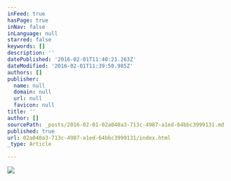 ```yaml
---
inFeed: true
hasPage: true
inNav: false
inLanguage: null
starred: false
keywords: []
description: ''
datePublished: '2016-02-01T11:40:21.263Z'
dateModified: '2016-02-01T11:39:50.985Z'
authors: []
publisher:
  name: null
  domain: null
  url: null
  favicon: null
title: ''
author: []
sourcePath: _posts/2016-02-01-02a040a3-713c-4987-a1ed-64bbc3999131.md
published: true
url: 02a040a3-713c-4987-a1ed-64bbc3999131/index.html
_type: Article

---
```

![](https://the-grid-user-content.s3-us-west-2.amazonaws.com/8a4c484a-fa9c-4ed6-acac-311734a56eae.jpg)